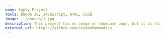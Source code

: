 ```yaml
---
name: Empty Project
tools: [Node JS, JavaScript, HTML, CSS]
image: ../photos/1.jpg
description: This project has no image or showcase page, but it is still a beautiful project inside out!
external_url: https://github.com/sinamohammadicu
---
```

